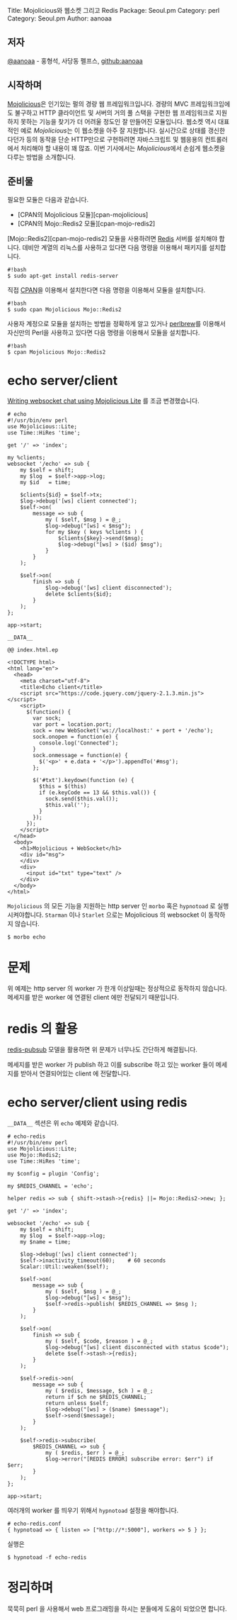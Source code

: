 Title:    Mojolicious와 웹소켓 그리고 Redis
Package:  Seoul.pm
Category: perl
Category: Seoul.pm
Author:   aanoaa

저자
-----

[@aanoaa][twitter-aanoaa] - 홍형석, 사당동 펠프스, [github:aanoaa][github-aanoaa]


시작하며
---------

[Mojolicious][home-mojolicious]은 인기있는 펄의 경량 웹 프레임워크입니다.
경량의 MVC 프레임워크임에도 불구하고 HTTP 클라이언트 및 서버의
거의 풀 스택을 구현한 웹 프레임워크로 지원하지 못하는 기능을
찾기가 더 어려울 정도인 잘 만들어진 모듈입니다.
웹소켓 역시 대표적인 예로 *Mojolicious*는 이 웹소켓을 아주 잘 지원합니다.
실시간으로 상태를 갱신한다던가 등의 동작을 단순 HTTP만으로 구현하려면
자바스크립트 및 웹응용의 컨트롤러에서 처리해야 할 내용이 꽤 많죠.
이번 기사에서는 *Mojolicious*에서 손쉽게 웹소켓을 다루는 방법을 소개합니다.


준비물
-------

필요한 모듈은 다음과 같습니다.

- [CPAN의 Mojolicious 모듈][cpan-mojolicious]
- [CPAN의 Mojo::Redis2 모듈][cpan-mojo-redis2]

[Mojo::Redis2][cpan-mojo-redis2] 모듈을 사용하려면 [Redis][home-redis] 서버를 설치해야 합니다.
데비안 계열의 리눅스를 사용하고 있다면 다음 명령을 이용해서 패키지를 설치합니다.

    #!bash
    $ sudo apt-get install redis-server

직접 [CPAN][cpan]을 이용해서 설치한다면 다음 명령을 이용해서 모듈을 설치합니다.

    #!bash
    $ sudo cpan Mojolicious Mojo::Redis2

사용자 계정으로 모듈을 설치하는 방법을 정확하게 알고 있거나
[perlbrew][home-perlbrew]를 이용해서 자신만의 Perl을 사용하고 있다면
다음 명령을 이용해서 모듈을 설치합니다.

    #!bash
    $ cpan Mojolicious Mojo::Redis2


# echo server/client #

[Writing websocket chat using Mojolicious Lite][mojo-wiki] 를 조금 변경했습니다.

    # echo
    #!/usr/bin/env perl
    use Mojolicious::Lite;
    use Time::HiRes 'time';
    
    get '/' => 'index';
    
    my %clients;
    websocket '/echo' => sub {
        my $self = shift;
        my $log  = $self->app->log;
        my $id   = time;
    
        $clients{$id} = $self->tx;
        $log->debug('[ws] client connected');
        $self->on(
            message => sub {
                my ( $self, $msg ) = @_;
                $log->debug("[ws] < $msg");
                for my $key ( keys %clients ) {
                    $clients{$key}->send($msg);
                    $log->debug("[ws] > ($id) $msg");
                }
            }
        );
    
        $self->on(
            finish => sub {
                $log->debug('[ws] client disconnected');
                delete $clients{$id};
            }
        );
    };
    
    app->start;
    
    __DATA__
    
    @@ index.html.ep
    
    <!DOCTYPE html>
    <html lang="en">
      <head>
        <meta charset="utf-8">
        <title>Echo client</title>
        <script src="https://code.jquery.com/jquery-2.1.3.min.js"></script>
        <script>
          $(function() {
            var sock;
            var port = location.port;
            sock = new WebSocket('ws://localhost:' + port + '/echo');
            sock.onopen = function(e) {
              console.log('Connected');
            }
            sock.onmessage = function(e) {
              $('<p>' + e.data + '</p>').appendTo('#msg');
            };
    
            $('#txt').keydown(function (e) {
              $this = $(this)
              if (e.keyCode == 13 && $this.val()) {
                sock.send($this.val());
                $this.val('');
              }
            });
          });
        </script>
      </head>
      <body>
        <h1>Mojolicious + WebSocket</h1>
        <div id="msg">
        </div>
        <div>
          <input id="txt" type="text" />
        </div>
      </body>
    </html>

`Mojolicious` 의 모든 기능을 지원하는 http server 인 `morbo` 혹은
`hypnotoad` 로 실행 시켜야합니다.
`Starman` 이나 `Starlet` 으로는 Mojolicious 의 websocket 이 동작하지
않습니다.

    $ morbo echo

# 문제 #

위 예제는 http server 의 worker 가 한개 이상일때는 정상적으로 동작하지 않습니다.
메세지를 받은 worker 에 연결된 client 에만 전달되기 때문입니다.

# redis 의 활용 #

[redis-pubsub][redis-pubsub] 모델을 활용하면 위 문제가 너무나도
간단하게 해결됩니다.

메세지를 받은 worker 가 publish 하고 이를 subscribe 하고 있는 worker
들이 메세지를 받아서 연결되어있는 client 에 전달합니다.

# echo server/client using redis #

`__DATA__` 섹션은 위 `echo` 예제와 같습니다.

    # echo-redis
    #!/usr/bin/env perl
    use Mojolicious::Lite;
    use Mojo::Redis2;
    use Time::HiRes 'time';

    my $config = plugin 'Config';

    my $REDIS_CHANNEL = 'echo';
    
    helper redis => sub { shift->stash->{redis} ||= Mojo::Redis2->new; };
    
    get '/' => 'index';
    
    websocket '/echo' => sub {
        my $self = shift;
        my $log  = $self->app->log;
        my $name = time;
    
        $log->debug('[ws] client connected');
        $self->inactivity_timeout(60);    # 60 seconds
        Scalar::Util::weaken($self);
    
        $self->on(
            message => sub {
                my ( $self, $msg ) = @_;
                $log->debug("[ws] < $msg");
                $self->redis->publish( $REDIS_CHANNEL => $msg );
            }
        );
    
        $self->on(
            finish => sub {
                my ( $self, $code, $reason ) = @_;
                $log->debug("[ws] client disconnected with status $code");
                delete $self->stash->{redis};
            }
        );
    
        $self->redis->on(
            message => sub {
                my ( $redis, $message, $ch ) = @_;
                return if $ch ne $REDIS_CHANNEL;
                return unless $self;
                $log->debug("[ws] > ($name) $message");
                $self->send($message);
            }
        );
    
        $self->redis->subscribe(
            $REDIS_CHANNEL => sub {
                my ( $redis, $err ) = @_;
                $log->error("[REDIS ERROR] subscribe error: $err") if $err;
            }
        );
    };
    
    app->start;

여러개의 worker 를 띄우기 위해서 `hypnotoad` 설정을 해야합니다.

    # echo-redis.conf
    { hypnotoad => { listen => ["http://*:5000"], workers => 5 } };

실행은

    $ hypnotoad -f echo-redis

# 정리하며 #

묵묵히 perl 을 사용해서 web 프로그래밍을 하시는 분들에게 도움이
되었으면 합니다.


[cpan]:             http://www.cpan.org/
[github-aanoaa]:    https://github.com/aanoaa
[home-mojolicious]: http://mojolicio.us/
[home-perlbrew]:    http://perlbrew.pl/
[home-redis]:       http://redis.io/
[mojo-wiki]:        https://github.com/kraih/mojo/wiki/Writing-websocket-chat-using-Mojolicious-Lite
[redis-pubsub]:     http://redis.io/topics/pubsub
[twitter-aanoaa]:   https://twitter.com/aanoaa
